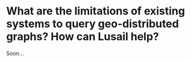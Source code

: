 # What are the limitations of existing systems to query geo-distributed graphs? How can Lusail help?

Soon...
